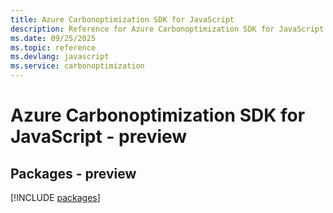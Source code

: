 ```yaml
---
title: Azure Carbonoptimization SDK for JavaScript
description: Reference for Azure Carbonoptimization SDK for JavaScript
ms.date: 09/25/2025
ms.topic: reference
ms.devlang: javascript
ms.service: carbonoptimization
---
```

# Azure Carbonoptimization SDK for JavaScript - preview
## Packages - preview
[!INCLUDE [packages](carbonoptimization-index.md)]